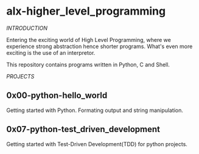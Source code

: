 # alx-higher_level_programming

*INTRODUCTION*

Entering the exciting world of High Level Programming, where we experience strong
abstraction hence shorter programs. What's even more exciting is the use of an
interpretor.

This repository contains programs written in Python, C and Shell.

*PROJECTS*

## 0x00-python-hello_world

Getting started with Python. Formating output and string manipulation.

## 0x07-python-test_driven_development

Getting started with Test-Driven Development(TDD) for python projects.
